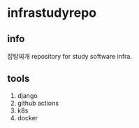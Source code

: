 # infrastudyrepo

## info
잡탕찌개 repository for study software infra.

## tools
1. django
2. github actions
3. k8s
4. docker

